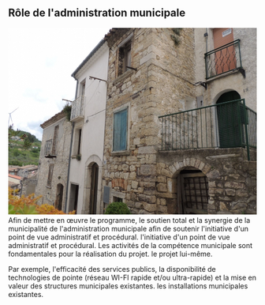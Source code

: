 ## Rôle de l'administration municipale

![Image of SGL](/masonry/1/DSCN7025.jpg)
Afin de mettre en œuvre le programme, le soutien total et la synergie de la municipalité
de l'administration municipale afin de soutenir l'initiative d'un point de vue administratif et procédural.
l'initiative d'un point de vue administratif et procédural.
Les activités de la compétence municipale sont fondamentales pour la réalisation du projet.
le projet lui-même. 

Par exemple, l'efficacité des services publics, la disponibilité de technologies de pointe
(réseau WI-FI rapide et/ou ultra-rapide) et la mise en valeur des structures municipales existantes.
les installations municipales existantes.

